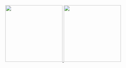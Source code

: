 <div>
  <a href = "https://github.com/BrunnoHelfenberger">
  <img height = "180em" src = "https://github-readme-stats.vercel.app/api?username=BrunnoHelfenberger&show_icons=true&theme=dark&border_radius=25">
  <img height = "180em" src = "https://github-readme-stats.vercel.app/api/top-langs/?username=BrunnoHelfenberger&layout=compact&theme=dark&border_radius=25">
